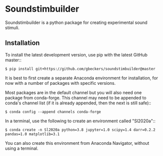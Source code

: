 Soundstimbuilder
================

Soundstimbuilder is a python package for creating experimental sound stimuli.


Installation
------------
To install the latest development version, use pip with the latest GitHub
master::

    $ pip install git+https://github.com/gbeckers/soundstimbuilder@master

It is best to first create a separate Anaconda environment for installation, for now with a number of packages
with specific versions.

Most packages are in the default channel but you will also need one package from conda-forge. This channel may
need to be appended to conda's channel list (if it is already appended, then the next is still safe)::

    $ conda config --append channels conda-forge

In a terminal, use the following to create an environment called "Sl2020a"::

    $ conda create -n Sl2020a python=3.8 jupyter=1.0 scipy=1.4 darr=0.2.2 pandas=1.0 matplotlib=3.1

You can also create this environment from Anaconda Navigator, without using a terminal.